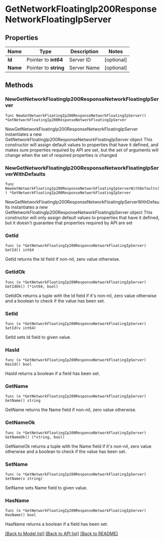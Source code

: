 # GetNetworkFloatingIp200ResponseNetworkFloatingIpServer

## Properties

Name | Type | Description | Notes
------------ | ------------- | ------------- | -------------
**Id** | Pointer to **int64** | Server ID | [optional] 
**Name** | Pointer to **string** | Server Name | [optional] 

## Methods

### NewGetNetworkFloatingIp200ResponseNetworkFloatingIpServer

`func NewGetNetworkFloatingIp200ResponseNetworkFloatingIpServer() *GetNetworkFloatingIp200ResponseNetworkFloatingIpServer`

NewGetNetworkFloatingIp200ResponseNetworkFloatingIpServer instantiates a new GetNetworkFloatingIp200ResponseNetworkFloatingIpServer object
This constructor will assign default values to properties that have it defined,
and makes sure properties required by API are set, but the set of arguments
will change when the set of required properties is changed

### NewGetNetworkFloatingIp200ResponseNetworkFloatingIpServerWithDefaults

`func NewGetNetworkFloatingIp200ResponseNetworkFloatingIpServerWithDefaults() *GetNetworkFloatingIp200ResponseNetworkFloatingIpServer`

NewGetNetworkFloatingIp200ResponseNetworkFloatingIpServerWithDefaults instantiates a new GetNetworkFloatingIp200ResponseNetworkFloatingIpServer object
This constructor will only assign default values to properties that have it defined,
but it doesn't guarantee that properties required by API are set

### GetId

`func (o *GetNetworkFloatingIp200ResponseNetworkFloatingIpServer) GetId() int64`

GetId returns the Id field if non-nil, zero value otherwise.

### GetIdOk

`func (o *GetNetworkFloatingIp200ResponseNetworkFloatingIpServer) GetIdOk() (*int64, bool)`

GetIdOk returns a tuple with the Id field if it's non-nil, zero value otherwise
and a boolean to check if the value has been set.

### SetId

`func (o *GetNetworkFloatingIp200ResponseNetworkFloatingIpServer) SetId(v int64)`

SetId sets Id field to given value.

### HasId

`func (o *GetNetworkFloatingIp200ResponseNetworkFloatingIpServer) HasId() bool`

HasId returns a boolean if a field has been set.

### GetName

`func (o *GetNetworkFloatingIp200ResponseNetworkFloatingIpServer) GetName() string`

GetName returns the Name field if non-nil, zero value otherwise.

### GetNameOk

`func (o *GetNetworkFloatingIp200ResponseNetworkFloatingIpServer) GetNameOk() (*string, bool)`

GetNameOk returns a tuple with the Name field if it's non-nil, zero value otherwise
and a boolean to check if the value has been set.

### SetName

`func (o *GetNetworkFloatingIp200ResponseNetworkFloatingIpServer) SetName(v string)`

SetName sets Name field to given value.

### HasName

`func (o *GetNetworkFloatingIp200ResponseNetworkFloatingIpServer) HasName() bool`

HasName returns a boolean if a field has been set.


[[Back to Model list]](../README.md#documentation-for-models) [[Back to API list]](../README.md#documentation-for-api-endpoints) [[Back to README]](../README.md)


